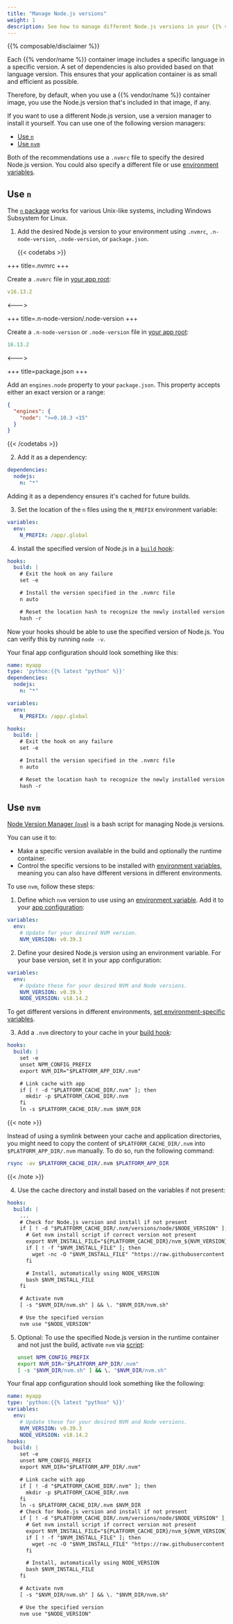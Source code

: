 ```yaml
---
title: "Manage Node.js versions"
weight: 1
description: See how to manage different Node.js versions in your {{% vendor/name %}} containers."
---
```


{{% composable/disclaimer %}}

Each {{% vendor/name %}} container image includes a specific language in a specific version.
A set of dependencies is also provided based on that language version.
This ensures that your application container is as small and efficient as possible.

Therefore, by default, when you use a {{% vendor/name %}} container image,
you use the Node.js version that's included in that image, if any.

If you want to use a different Node.js version, use a version manager to install it yourself.
You can use one of the following version managers:

- [Use `n`](#use-n)
- [Use `nvm`](#use-nvm)

Both of the recommendations use a `.nvmrc` file to specify the desired Node.js version.
You could also specify a different file or use [environment variables](../../development/variables/_index.md).

## Use `n`

The [`n` package](https://github.com/tj/n) works for various Unix-like systems,
including Windows Subsystem for Linux.

1. Add the desired Node.js version to your environment using `.nvmrc`, `.n-node-version`, `.node-version`, or `package.json`.

   {{< codetabs >}}

+++
title=.nvmrc
+++

Create a `.nvmrc` file in [your app root](/create-apps/app-reference/single-runtime-image.md#root-directory):

```yaml {location=".nvmrc"}
v16.13.2
```

<--->

+++
title=.n-node-version/.node-version
+++

Create a `.n-node-version` or `.node-version` file in [your app root](/create-apps/app-reference/single-runtime-image.md#root-directory):

```yaml {location=".n-node-version or .node-version"}
16.13.2
```

<--->

+++
title=package.json
+++

Add an `engines.node` property to your `package.json`.
This property accepts either an exact version or a range:

```json {location="package.json"}
{
  "engines": {
    "node": ">=0.10.3 <15"
  }
}
```

   {{< /codetabs >}}

2. Add it as a dependency:

```yaml {configFile="app"}
dependencies:
  nodejs:
    n: "*"
```
   Adding it as a dependency ensures it's cached for future builds.

3. Set the location of the `n` files using the `N_PREFIX` environment variable:

```yaml {configFile="app"}
variables:
  env:
    N_PREFIX: /app/.global
```
4. Install the specified version of Node.js in a [`build` hook](../../create-apps/hooks/hooks-comparison.md#build-hook):

```yaml {configFile="app"}
hooks:
  build: |
    # Exit the hook on any failure
    set -e

    # Install the version specified in the .nvmrc file
    n auto

    # Reset the location hash to recognize the newly installed version
    hash -r
```
Now your hooks should be able to use the specified version of Node.js.
You can verify this by running `node -v`.

Your final app configuration should look something like this:

```yaml {configFile="app"}
name: myapp
type: 'python:{{% latest "python" %}}'
dependencies:
  nodejs:
    n: "*"

variables:
  env:
    N_PREFIX: /app/.global

hooks:
  build: |
    # Exit the hook on any failure
    set -e

    # Install the version specified in the .nvmrc file
    n auto

    # Reset the location hash to recognize the newly installed version
    hash -r
```
## Use `nvm`

[Node Version Manager (`nvm`)](https://github.com/nvm-sh/nvm) is a bash script for managing Node.js versions.

You can use it to:

- Make a specific version available in the build and optionally the runtime container.
- Control the specific versions to be installed with [environment variables](../../development/variables/_index.md),
  meaning you can also have different versions in different environments.

To use `nvm`, follow these steps:

1. Define which `nvm` version to use using an [environment variable](../../development/variables/_index.md).
   Add it to your [app configuration](../../create-apps/_index.md):

```yaml {configFile="app"}
variables:
  env:
    # Update for your desired NVM version.
    NVM_VERSION: v0.39.3
```
2. Define your desired Node.js version using an environment variable.
   For your base version, set it in your app configuration:

```yaml {configFile="app"}
variables:
  env:
    # Update these for your desired NVM and Node versions.
    NVM_VERSION: v0.39.3
    NODE_VERSION: v18.14.2
```
   To get different versions in different environments, [set environment-specific variables](../../development/variables/set-variables.md#create-environment-specific-variables).

3. Add a `.nvm` directory to your cache in your [build hook](../../create-apps/hooks/_index.md):

```yaml {configFile="app"}
hooks:
  build: |
    set -e
    unset NPM_CONFIG_PREFIX
    export NVM_DIR="$PLATFORM_APP_DIR/.nvm"

    # Link cache with app
    if [ ! -d "$PLATFORM_CACHE_DIR/.nvm" ]; then
      mkdir -p $PLATFORM_CACHE_DIR/.nvm
    fi
    ln -s $PLATFORM_CACHE_DIR/.nvm $NVM_DIR
```
   {{< note >}}

   Instead of using a symlink between your cache and application directories,
   you might need to copy the content of `$PLATFORM_CACHE_DIR/.nvm` into `$PLATFORM_APP_DIR/.nvm` manually.
   To do so, run the following command:

   ```bash
   rsync -av $PLATFORM_CACHE_DIR/.nvm $PLATFORM_APP_DIR
   ```

   {{< /note >}}

4. Use the cache directory and install based on the variables if not present:

```yaml {configFile="app"}
hooks:
  build: |
    ...
    # Check for Node.js version and install if not present
    if [ ! -d "$PLATFORM_CACHE_DIR/.nvm/versions/node/$NODE_VERSION" ]; then
      # Get nvm install script if correct version not present
      export NVM_INSTALL_FILE="${PLATFORM_CACHE_DIR}/nvm_${NVM_VERSION}_install.sh"
      if [ ! -f "$NVM_INSTALL_FILE" ]; then
        wget -nc -O "$NVM_INSTALL_FILE" "https://raw.githubusercontent.com/nvm-sh/nvm/$NVM_VERSION/install.sh"
      fi

      # Install, automatically using NODE_VERSION
      bash $NVM_INSTALL_FILE
    fi

    # Activate nvm
    [ -s "$NVM_DIR/nvm.sh" ] && \. "$NVM_DIR/nvm.sh"

    # Use the specified version
    nvm use "$NODE_VERSION"
```
5. Optional: To use the specified Node.js version in the runtime container and not just the build,
   activate `nvm` via [script](../../development/variables/set-variables.md#set-variables-via-script):

   ```bash {location=".environment"}
   unset NPM_CONFIG_PREFIX
   export NVM_DIR="$PLATFORM_APP_DIR/.nvm"
   [ -s "$NVM_DIR/nvm.sh" ] && \. "$NVM_DIR/nvm.sh"
   ```

Your final app configuration should look something like the following:

```yaml {configFile="app"}
name: myapp
type: 'python:{{% latest "python" %}}'
variables:
  env:
    # Update these for your desired NVM and Node versions.
    NVM_VERSION: v0.39.3
    NODE_VERSION: v18.14.2
hooks:
  build: |
    set -e
    unset NPM_CONFIG_PREFIX
    export NVM_DIR="$PLATFORM_APP_DIR/.nvm"

    # Link cache with app
    if [ ! -d "$PLATFORM_CACHE_DIR/.nvm" ]; then
      mkdir -p $PLATFORM_CACHE_DIR/.nvm
    fi
    ln -s $PLATFORM_CACHE_DIR/.nvm $NVM_DIR
    # Check for Node.js version and install if not present
    if [ ! -d "$PLATFORM_CACHE_DIR/.nvm/versions/node/$NODE_VERSION" ]; then
      # Get nvm install script if correct version not present
      export NVM_INSTALL_FILE="${PLATFORM_CACHE_DIR}/nvm_${NVM_VERSION}_install.sh"
      if [ ! -f "$NVM_INSTALL_FILE" ]; then
        wget -nc -O "$NVM_INSTALL_FILE" "https://raw.githubusercontent.com/nvm-sh/nvm/$NVM_VERSION/install.sh"
      fi

      # Install, automatically using NODE_VERSION
      bash $NVM_INSTALL_FILE
    fi

    # Activate nvm
    [ -s "$NVM_DIR/nvm.sh" ] && \. "$NVM_DIR/nvm.sh"

    # Use the specified version
    nvm use "$NODE_VERSION"
```
